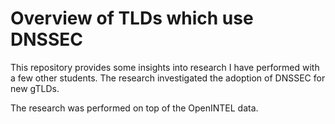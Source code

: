 # Overview of TLDs which use DNSSEC

This repository provides some insights into research I have performed
with a few other students. The research investigated the adoption of
DNSSEC for new gTLDs.

The research was performed on top of the OpenINTEL data.

